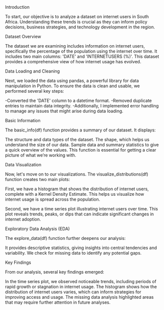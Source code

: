 Introduction

To start, our objective is to analyze a dataset on internet users in South Africa. Understanding these trends is crucial as they can inform policy decisions, business strategies, and technology development in the region.

Dataset Overview

The dataset we are examining includes information on internet users, specifically the percentage of the population using the internet over time. It includes two main columns: 'DATE' and 'INTERNETUSERS (%)'. This dataset provides a comprehensive view of how internet usage has evolved.

Data Loading and Cleaning

Next, we loaded the data using pandas, a powerful library for data manipulation in Python. To ensure the data is clean and usable, we performed several key steps:

-Converted the 'DATE' column to a datetime format.
-Removed duplicate entries to maintain data integrity.
-Additionally, I implemented error handling to manage any issues that   might arise during data loading.

Basic Information

The basic_info(df) function provides a summary of our dataset. It displays:

The structure and data types of the dataset.
The shape, which helps us understand the size of our data.
Sample data and summary statistics to give a quick overview of the values.
This function is essential for getting a clear picture of what we’re working with.

Data Visualization

Now, let's move on to our visualizations. The visualize_distributions(df) function creates two main plots:

First, we have a histogram that shows the distribution of internet users, complete with a Kernel Density Estimate. This helps us visualize how internet usage is spread across the population.

Second, we have a time series plot illustrating internet users over time. This plot reveals trends, peaks, or dips that can indicate significant changes in internet adoption.

Exploratory Data Analysis (EDA)

The explore_data(df) function further deepens our analysis:

It provides descriptive statistics, giving insights into central tendencies and variability.
We check for missing data to identify any potential gaps.

Key Findings

From our analysis, several key findings emerged:

In the time series plot, we observed noticeable trends, including periods of rapid growth or stagnation in internet usage.
The histogram shows how the distribution of internet users varies, which can inform strategies for improving access and usage.
The missing data analysis highlighted areas that may require further attention in future analyses.
